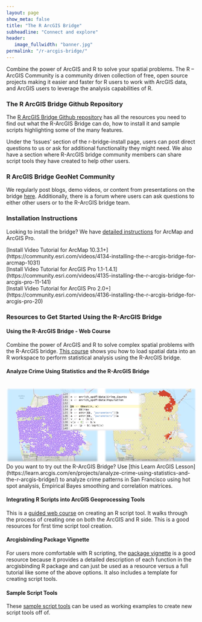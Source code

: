 ```yaml
---
layout: page
show_meta: false
title: "The R ArcGIS Bridge"
subheadline: "Connect and explore"
header:
   image_fullwidth: "banner.jpg"
permalink: "/r-arcgis-bridge/"
---
```



Combine the power of ArcGIS and R to solve your spatial problems. The R – ArcGIS Community is a community driven collection of free, open source projects making it easier and faster for R users to work with ArcGIS data, and ArcGIS users to leverage the analysis capabilities of R.

### The R ArcGIS Bridge Github Repository

The [R ArcGIS Bridge Github repository](https://r-arcgis.github.io/) has all the resources you need to find out what the R-ArcGIS Bridge can do, how to install it and sample scripts highlighting some of the many features.

Under the ‘Issues’ section of the r-bridge-install page, users can post direct questions to us or ask for additional functionality they might need. We also have a section where R-ArcGIS bridge community members can share script tools they have created to help other users.

### R ArcGIS Bridge GeoNet Community

We regularly post blogs, demo videos, or content from presentations on the bridge [here](https://community.esri.com/groups/rstats). Additionally, there is a forum where users can ask questions to either other users or to the R-ArcGIS bridge team.


### Installation Instructions
Looking to install the bridge? We have [detailed instructions](https://github.com/R-ArcGIS/r-bridge-install) for ArcMap and ArcGIS Pro.

<div id="overview_div" markdown="1" class="row">
<div class="small-12 large-4 columns" markdown="1" top="0">
[Install Video Tutorial for ArcMap 10.3.1+](https://community.esri.com/videos/4134-installing-the-r-arcgis-bridge-for-arcmap-1031)
</div>
<div class="small-12 large-4 columns" markdown="1" top="0">
[Install Video Tutorial for ArcGIS Pro 1.1-1.4.1](https://community.esri.com/videos/4135-installing-the-r-arcgis-bridge-for-arcgis-pro-11-141)
</div>
<div class="small-12 large-4 columns" markdown="1" top="0">
[Install Video Tutorial for ArcGIS Pro 2.0+](https://community.esri.com/videos/4136-installing-the-r-arcgis-bridge-for-arcgis-pro-20)
</div>
</div>




### Resources to Get Started Using the R-ArcGIS Bridge


#### Using the R-ArcGIS Bridge - Web Course

Combine the power of ArcGIS and R to solve complex spatial problems with the R-ArcGIS bridge. [This course](https://www.esri.com/training/catalog/58b5e417b89b7e000d8bfe45/using-the-r-arcgis-bridge/) shows you how to load spatial data into an R workspace to perform statistical analysis using the R-ArcGIS bridge.


#### Analyze Crime Using Statistics and the R-ArcGIS Bridge

<br>
<img src="/images/R_Learn_med_v2.png" alt="hi" class="inline"/>
<br>
Do you want to try out the R-ArcGIS Bridge? Use [this Learn ArcGIS Lesson](https://learn.arcgis.com/en/projects/analyze-crime-using-statistics-and-the-r-arcgis-bridge/) to analyze crime patterns in San Francisco using hot spot analysis, Empirical Bayes smoothing and correlation matrices.


#### Integrating R Scripts into ArcGIS Geoprocessing Tools

This is a [guided web course](https://www.esri.com/training/catalog/58b5e578b89b7e000d8bfffd/integrating-r-scripts-into-arcgis-geoprocessing-tools/) on creating an R script tool. It walks through the process of creating one on both the ArcGIS and R side. This is a good resources for first time script tool creation.

#### Arcgisbinding Package Vignette

For users more comfortable with R scripting, the [package vignette](https://r-arcgis.github.io/assets/arcgisbinding-vignette.html) is a good resource because it provides a detailed description of each function in the arcgisbinding R package and can just be used as a resource versus a full tutorial like some of the above options. It also includes a template for creating script tools.

#### Sample Script Tools

These [sample script tools](https://github.com/R-ArcGIS/r-sample-tools) can be used as working examples to create new script tools off of.
